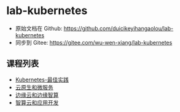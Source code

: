 # lab-kubernetes

- 原始文档在 Github: <https://github.com/duicikeyihangaolou/lab-kubernetes>
- 同步到 Gitee: <https://gitee.com/wu-wen-xiang/lab-kubernetes>

## 课程列表

- [Kubernetes-最佳实践](doc/kubernetes-best-practices.md)
- [云原生和微服务](doc/cloudnative-and-mircoservice.md)
- [边缘云和边缘智算](doc/mec-edge-and-ai.md)
- [智算云和应用开发](doc/ai-cloud.md)
